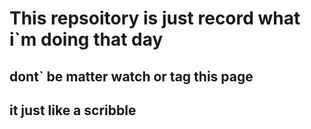 # This repsoitory is just record what i`m doing that day

## dont` be matter watch or tag this page

## it just like a scribble